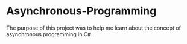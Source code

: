 # Asynchronous-Programming
The purpose of this project was to help me learn about the concept of asynchronous programming in C#.
